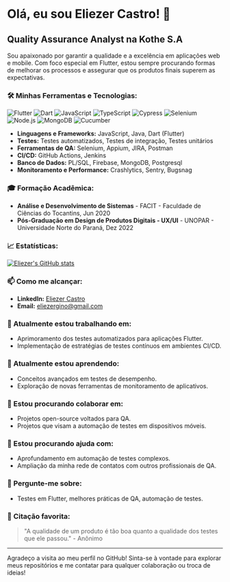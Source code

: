 # Olá, eu sou Eliezer Castro! 👋

## Quality Assurance Analyst na Kothe S.A

Sou apaixonado por garantir a qualidade e a excelência em aplicações web e mobile. Com foco especial em Flutter, estou sempre procurando formas de melhorar os processos e assegurar que os produtos finais superem as expectativas.

### 🛠️ Minhas Ferramentas e Tecnologias:
![Flutter](https://img.shields.io/badge/-Flutter-02569B?style=flat&logo=flutter)
![Dart](https://img.shields.io/badge/-Dart-0175C2?style=flat&logo=dart)
![JavaScript](https://img.shields.io/badge/-JavaScript-F7DF1E?style=flat&logo=javascript&logoColor=black)
![TypeScript](https://img.shields.io/badge/-TypeScript-3178C6?style=flat&logo=typescript)
![Cypress](https://img.shields.io/badge/-Cypress-17202C?style=flat&logo=cypress)
![Selenium](https://img.shields.io/badge/-Selenium-43B02A?style=flat&logo=selenium)
![Node.js](https://img.shields.io/badge/-Node.js-339933?style=flat&logo=node.js&logoColor=white)
![MongoDB](https://img.shields.io/badge/-MongoDB-47A248?style=flat&logo=mongodb&logoColor=white)
![Cucumber](https://img.shields.io/badge/-Cucumber-23D96C?style=flat&logo=cucumber&logoColor=white)

- **Linguagens e Frameworks:** JavaScript, Java, Dart (Flutter)
- **Testes:** Testes automatizados, Testes de integração, Testes unitários
- **Ferramentas de QA:** Selenium, Appium, JIRA, Postman
- **CI/CD:** GitHub Actions, Jenkins
- **Banco de Dados:** PL/SQL, Firebase, MongoDB, Postgresql
- **Monitoramento e Performance:** Crashlytics, Sentry, Bugsnag

### 🎓 Formação Acadêmica:

- **Análise e Desenvolvimento de Sistemas** - FACIT - Faculdade de Ciências do Tocantins, Jun 2020
- **Pós-Graduação em Design de Produtos Digitais - UX/UI** - UNOPAR - Universidade Norte do Paraná, Dez 2022

### 📈 Estatísticas:

[![Eliezer's GitHub stats](https://github-readme-stats.vercel.app/api?username=eliezercastro&show_icons=true&theme=tokyonight)](https://github.com/eliezercastro)

### 📫 Como me alcançar:

- **LinkedIn:** [Eliezer Castro](https://www.linkedin.com/in/eliezer-castro/)
- **Email:** eliezergino@gmail.com

### 🔭 Atualmente estou trabalhando em:

- Aprimoramento dos testes automatizados para aplicações Flutter.
- Implementação de estratégias de testes contínuos em ambientes CI/CD.

### 🌱 Atualmente estou aprendendo:

- Conceitos avançados em testes de desempenho.
- Exploração de novas ferramentas de monitoramento de aplicativos.

### 👯 Estou procurando colaborar em:

- Projetos open-source voltados para QA.
- Projetos que visam a automação de testes em dispositivos móveis.

### 🤔 Estou procurando ajuda com:

- Aprofundamento em automação de testes complexos.
- Ampliação da minha rede de contatos com outros profissionais de QA.

### 💬 Pergunte-me sobre:

- Testes em Flutter, melhores práticas de QA, automação de testes.

### 📖 Citação favorita:

> "A qualidade de um produto é tão boa quanto a qualidade dos testes que ele passou." - Anônimo

---

Agradeço a visita ao meu perfil no GitHub! Sinta-se à vontade para explorar meus repositórios e me contatar para qualquer colaboração ou troca de ideias!
